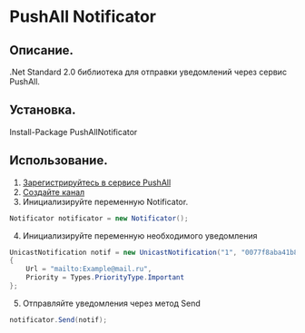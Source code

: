 # PushAll Notificator
Описание.
---
.Net Standard 2.0 библиотека для отправки уведомлений через сервис PushAll.

Установка.
---
Install-Package PushAllNotificator

Использование.
---
1. [Зарегистрируйтесь в сервисе PushAll](https://pushall.ru/)
2. [Создайте канал](https://pushall.ru/admin)
3. Инициализируйте переменную Notificator.
```C#
Notificator notificator = new Notificator();
```
4. Инициализируйте переменную необходимого уведомления
```C#
UnicastNotification notif = new UnicastNotification("1", "0077f8aba41b8f6e0030e9b2b0b23f7b", "Заголовок", "Текст", "2")
{
	Url = "mailto:Example@mail.ru",
	Priority = Types.PriorityType.Important
};
```
5. Отправляйте уведомления через метод Send
```C#
notificator.Send(notif);
```
